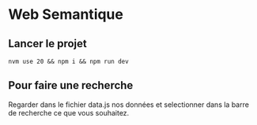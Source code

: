 # Web Semantique

## Lancer le projet

```nvm use 20 && npm i && npm run dev```

## Pour faire une recherche

Regarder dans le fichier data.js nos données et selectionner dans la barre de recherche ce que vous souhaitez.
